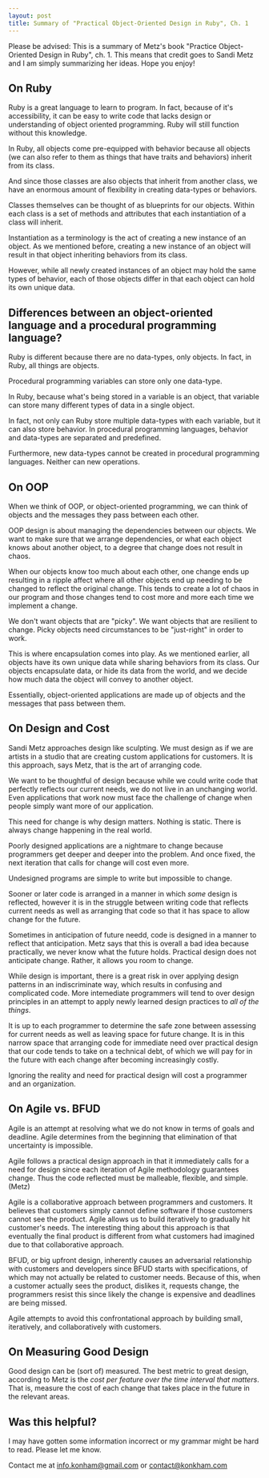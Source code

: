 ```yaml
---
layout: post
title: Summary of "Practical Object-Oriented Design in Ruby", Ch. 1
---
```


Please be advised: This is a summary of Metz's book "Practice Object-Oriented Design in Ruby", ch. 1. This means that credit goes to Sandi Metz and I am simply summarizing her ideas. Hope you enjoy!
## On Ruby

Ruby is a great language to learn to program. In fact, because of it's accessibility, it can be easy to write code that lacks design or understanding of object oriented programming. Ruby will still function without this knowledge.

In Ruby, all objects come pre-equipped with behavior because all objects (we can also refer to them as things that have traits and behaviors) inherit from its class.

And since those classes are also objects that inherit from another class, we have an enormous amount of flexibility in creating data-types or behaviors.

Classes themselves can be thought of as blueprints for our objects. Within each class is a set of methods and attributes that each instantiation of a class will inherit.

Instantiation as a terminology is the act of creating a new instance of an object. As we mentioned before, creating a new instance of an object will result in that object inheriting behaviors from its class.

However, while all newly created instances of an object may hold the same types of behavior, each of those objects differ in that each object can hold its own unique data.

## Differences between an object-oriented language and a procedural programming language?

Ruby is different because there are no data-types, only objects. In fact, in Ruby, all things are objects.

Procedural programming variables can store only one data-type.

In Ruby, because what's being stored in a variable is an object, that variable can store many different types of data in a single object.

In fact, not only can Ruby store multiple data-types with each variable, but it can also store behavior. In procedural programming languages, behavior and data-types are separated and predefined.

Furthermore, new data-types cannot be created in procedural programming languages. Neither can new operations.

## On OOP

When we think of OOP, or object-oriented programming, we can think of objects and the messages they pass between each other.

OOP design is about managing the dependencies between our objects. We want to make sure that we arrange dependencies, or what each object knows about another object, to a degree that change does not result in chaos. 

When our objects know too much about each other, one change ends up resulting in a ripple affect where all other objects end up needing to be changed to reflect the original change. This tends to create a lot of chaos in our program and those changes tend to cost more and more each time we implement a change.

We don't want objects that are "picky". We want objects that are resilient to change. Picky objects need circumstances to be "just-right" in order to work.

This is where encapsulation comes into play. As we mentioned earlier, all objects have its own unique data while sharing behaviors from its class. Our objects encapsulate data, or hide its data from the world, and we decide how much data the object will convey to another object.

Essentially, object-oriented applications are made up of objects and the messages that pass between them.

## On Design and Cost

Sandi Metz approaches design like sculpting. We must design as if we are artists in a studio that are creating custom applications for customers. It is this approach, says Metz, that is the art of arranging code.

We want to be thoughtful of design because while we could write code that perfectly reflects our current needs, we do not live in an unchanging world. Even applications that work now must face the challenge of change when people simply want more of our application.

This need for change is why design matters. Nothing is static. There is always change happening in the real world.

Poorly designed applications are a nightmare to change because programmers get deeper and deeper into the problem. And once fixed, the next iteration that calls for change will cost even more.

Undesigned programs are simple to write but impossible to change.

Sooner or later code is arranged in a manner in which _some_ design is reflected, however it is in the struggle between writing code that reflects current needs as well as arranging that code so that it has space to allow change for the future. 

Sometimes in anticipation of future needd, code is designed in a manner to reflect that anticipation. Metz says that this is overall a bad idea because practically, we never know what the future holds. Practical design does not anticipate change. Rather, it allows you room to change.

While design is important, there is a great risk in over applying design patterns in an indiscriminate way, which results in confusing and complicated code. More intemediate programmers will tend to over design principles in an attempt to apply newly learned design practices to *all of the things*.

It is up to each programmer to determine the safe zone between assessing for current needs as well as leaving space for future change. It is in this narrow space that arranging code for immediate need over practical design that our code tends to take on a technical debt, of which we will pay for in the future with each change after becoming increasingly costly.

Ignoring the reality and need for practical design will cost a programmer and an organization.

## On Agile vs. BFUD

Agile is an attempt at resolving what we do not know in terms of goals and deadline. Agile determines from the beginning that elimination of that uncertainty is impossible. 

Agile follows a practical design approach in that it immediately calls for a need for design since each iteration of Agile methodology guarantees change. Thus the code reflected must be malleable, flexible, and simple. (Metz)

Agile is a collaborative approach between programmers and customers. It believes that customers simply cannot define software if those customers cannot see the product. Agile allows us to build iteratively to gradually hit customer's needs. The interesting thing about this approach is that eventually the final product is different from what customers had imagined due to that collaborative approach.

BFUD, or big upfront design, inherently causes an adversarial relationship with customers and developers since BFUD starts with specifications, of which may not actually be related to customer needs. Because of this, when a customer actually sees the product, dislikes it, requests change, the programmers resist this since likely the change is expensive and deadlines are being missed.

Agile attempts to avoid this confrontational approach by building small, iteratively, and collaboratively with customers.
## On Measuring Good Design

Good design can be (sort of) measured. The best metric to great design, according to Metz is the _cost per feature over the time interval that matters_. That is, measure the cost of each change that takes place in the future in the relevant areas.

## Was this helpful?

I may have gotten some information incorrect or my grammar might be hard to read. Please let me know.

Contact me at [info.konham@gmail.com](mailto:info.konham@gmail.com) or [contact@konkham.com](mailto:contact@konkham.com)
